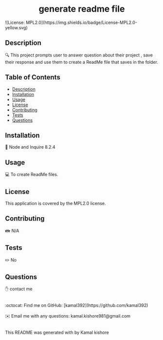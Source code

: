 
  <h1 align="center">generate readme file</h1>
  ![License: MPL2.0](https://img.shields.io/badge/License-MPL2.0-yellow.svg)<br/>
    
  ## Description
  🔍 This project prompts user to answer question about their project , save their response and use them to create a ReadMe file that saves in the folder.
  
  ## Table of Contents
  - [Description](#description)
  - [Installation](#installation)
  - [Usage](#usage)
  - [License](#license)
  - [Contributing](#contributing)
  - [Tests](#tests)
  - [Questions](#questions)
  
  ## Installation
  💾 Node and Inquire 8.2.4 
  
  ## Usage
  💻 To create ReadMe files.
  
  ## License
  This application is covered by the MPL2.0 license.<br/>
  
  ## Contributing
  👪 N/A
  
  ## Tests
  ✏️ No
  
  ## Questions
  ✋ contact me<br />

  <br />
  :octocat: Find me on GitHub: [kamal392](https://github.com/kamal392)<br />
  <br />
  ✉️ Email me with any questions: kamal.kishore981@gmail.com<br /><br />
  
  This README was generated with  by Kamal kishore
      
